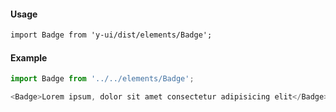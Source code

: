 #### Usage

```markdown
import Badge from 'y-ui/dist/elements/Badge';
```

#### Example

```js
import Badge from '../../elements/Badge';

<Badge>Lorem ipsum, dolor sit amet consectetur adipisicing elit</Badge>;
```
